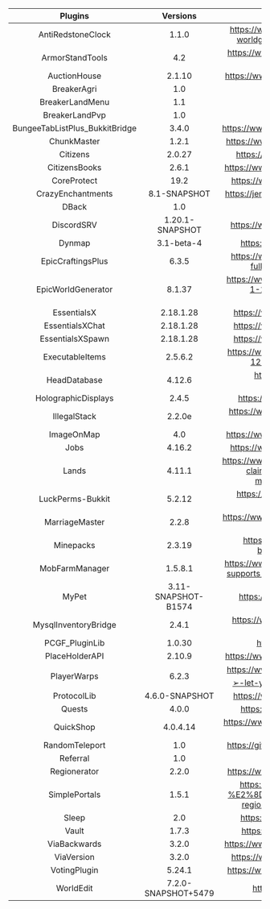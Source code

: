 |             Plugins            |        Versions       |                                                Links                                               |
| :----------------------------: | :-------------------: | :------------------------------------------------------------------------------------------------: |
|       AntiRedstoneClock        |          1.1.0        | https://www.spigotmc.org/resources/antiredstoneclock-worldguard-plotsquard-support-1-8-1-15.18557/ |
|        ArmorStandTools         |           4.2         | https://www.spigotmc.org/resources/armor-stand-tools-reborn.82724/ |
|          AuctionHouse          |          2.1.10       | https://www.spigotmc.org/resources/auctionhouse.61836/ |
|           BreakerAgri          |           1.0         | |
|        BreakerLandMenu         |           1.1         | |
|         BreakerLandPvp         |           1.0         | |
| BungeeTabListPlus_BukkitBridge |          3.4.0        | https://www.spigotmc.org/resources/bungeetablistplus.313/ |
|          ChunkMaster           |          1.2.1        | https://www.spigotmc.org/resources/chunkmaster.71351/ |
|           Citizens             |          2.0.27       | https://www.spigotmc.org/resources/citizens.13811/ |
|         CitizensBooks          |          2.6.1        | https://www.spigotmc.org/resources/citizensbooks.37465/ |
|          CoreProtect           |           19.2        | https://www.spigotmc.org/resources/coreprotect.8631/ |
|       CrazyEnchantments        |       8.1-SNAPSHOT    | https://jenkins.badbones69.com/job/Crazy-Enchantments/ |
|            DBack               |           1.0         | |
|          DiscordSRV            |     1.20.1-SNAPSHOT   | https://www.spigotmc.org/resources/discordsrv.18494/ |
|            Dynmap              |        3.1-beta-4     | https://www.spigotmc.org/resources/dynmap.274/ |
|       EpicCraftingsPlus        |          6.3.5        | https://www.spigotmc.org/resources/epiccraftingsplus-fully-configurable-crafts-1-8-1-16.39967/ |
|       EpicWorldGenerator       |          8.1.37       | https://www.spigotmc.org/resources/epicworldgenerator-1-14-1-14-4-support-all-update-aquatic-features.8067/ |
|          EssentialsX           |         2.18.1.28     | https://www.spigotmc.org/resources/essentialsx.9089 |
|        EssentialsXChat         |         2.18.1.28     | https://www.spigotmc.org/resources/essentialsx.9089 |
|        EssentialsXSpawn        |         2.18.1.28     | https://www.spigotmc.org/resources/essentialsx.9089 |
|        ExecutableItems         |          2.5.6.2      | https://www.spigotmc.org/resources/executableitems-1-12-1-16-command-items-with-gui.77578/ |
|          HeadDatabase          |         4.12.6        | https://www.spigotmc.org/resources/head-database.14280/ |
|       HolographicDisplays      |          2.4.5        | https://dev.bukkit.org/projects/holographic-displays |
|          IllegalStack          |          2.2.0e       | https://www.spigotmc.org/resources/dupe-fixes-illegal-stack-remover.44411/ |
|           ImageOnMap           |           4.0         | https://www.spigotmc.org/resources/imageonmap.26585/ |
|              Jobs              |          4.16.2       | https://www.spigotmc.org/resources/jobs-reborn.4216/ |
|             Lands              |          4.11.1       | https://www.spigotmc.org/resources/lands-minecraft-land-claim-plugin-grief-prevention-protection-gui-management-wars-1-15-support.53313/ |
|        LuckPerms-Bukkit        |          5.2.12       | https://www.spigotmc.org/resources/luckperms-an-advanced-permissions-plugin.28140/ |
|         MarriageMaster         |          2.2.8        | https://www.spigotmc.org/resources/marriage-master-mc-1-7-1-16.19273/ |
|           Minepacks            |          2.3.19       | https://www.spigotmc.org/resources/minepacks-backpack-plugin-mc-1-7-1-16.19286/ |
|         MobFarmManager         |         1.5.8.1       | https://www.spigotmc.org/resources/mob-farm-manager-supports-1-7-10-up-to-1-16-hopper-support.15127/ |
|             MyPet              |  3.11-SNAPSHOT-B1574  | https://www.spigotmc.org/resources/mypet.12725/ |
|      MysqlInventoryBridge      |          2.4.1        | https://www.spigotmc.org/resources/mysql-inventory-bridge.7849/ |
|         PCGF_PluginLib         |          1.0.30       | https://ci.pcgamingfreaks.at/job/PluginLib/ |
|         PlaceHolderAPI         |          2.10.9       | https://www.spigotmc.org/resources/placeholderapi.6245/ |
|          PlayerWarps           |          6.2.3        | https://www.spigotmc.org/resources/⭐-player-warps-⭐-➢-let-your-players-set-warps-1-8-1-16-1.66692/ |
|          ProtocolLib           |     4.6.0-SNAPSHOT    | https://www.spigotmc.org/resources/protocollib.1997/ |
|            Quests              |          4.0.0        | https://www.spigotmc.org/resources/quests.3711/ |
|           QuickShop            |         4.0.4.14      | https://www.spigotmc.org/resources/quickshop-reremake-1-15-ready-bees-bees-bee.62575/ |
|         RandomTeleport         |           1.0         | https://github.com/Breakerland/RandomTeleport/releases/ |
|           Referral             |           1.0         | |
|          Regionerator          |          2.2.0        | https://www.spigotmc.org/resources/regionerator.12219/ |
|          SimplePortals         |          1.5.1        | https://www.spigotmc.org/resources/1-16-ready-%E2%8D%9F-simple-portals-%E2%8D%9F-effective-regional-portals-bungeecord-compatible.56772/ |
|             Sleep              |           2.0         | https://www.spigotmc.org/resources/sleep.73285/ |
|             Vault              |          1.7.3        | https://www.spigotmc.org/resources/vault.34315/ |
|          ViaBackwards          |          3.2.0        | https://www.spigotmc.org/resources/viabackwards.27448/ |
|           ViaVersion           |          3.2.0        | https://www.spigotmc.org/resources/viaversion.19254/ |
|          VotingPlugin          |         5.24.1        | https://www.spigotmc.org/resources/votingplugin.15358/ |
|           WorldEdit            |  7.2.0-SNAPSHOT+5479  | https://enginehub.org/worldedit/#downloads |